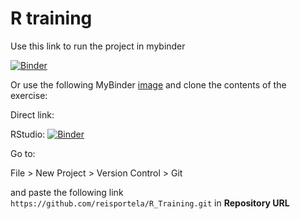 # R training

Use this link to run the project in mybinder

[![Binder](https://mybinder.org/badge_logo.svg)](https://mybinder.org/v2/gh/reisportela/R_Training/HEAD?urlpath=rstudio)

Or use the following MyBinder [image](https://github.com/reisportela/R_plus_RStudio) and clone the contents of the exercise:

Direct link:

RStudio: [![Binder](https://mybinder.org/badge_logo.svg)](https://mybinder.org/v2/gh/reisportela/R_plus_RStudio/HEAD?urlpath=rstudio)

Go to:

File > New Project > Version Control > Git

and paste the following link `https://github.com/reisportela/R_Training.git` in **Repository URL**
